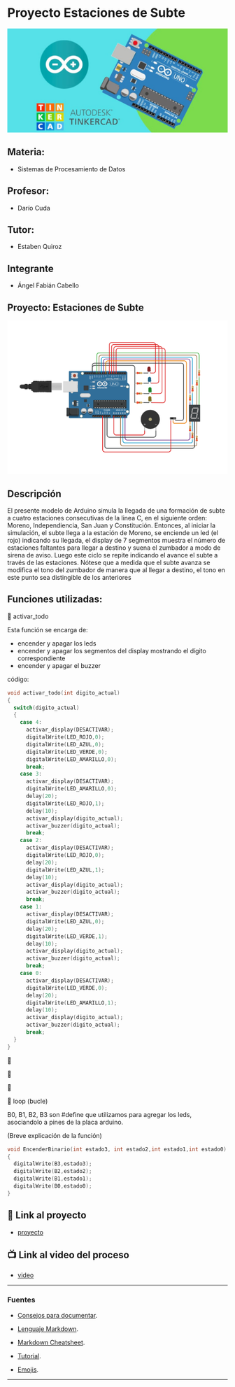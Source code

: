# Proyecto Estaciones de Subte
![Tinkercad](./img/ArduinoTinkercad.jpg)

## Materia:
- Sistemas de Procesamiento de Datos

## Profesor:
- Darío Cuda
## Tutor:
- Estaben Quiroz

## Integrante 
- Ángel Fabián Cabello

## Proyecto: Estaciones de Subte
![Tinkercad](./img/ProyectoEstacionesSubte.png)


## Descripción
El presente modelo de Arduino simula la llegada de una formación de subte a cuatro estaciones consecutivas de la linea C, en el siguiente orden: Moreno, Independiencia, San Juan y Constitución. Entonces, al iniciar la simulación, el subte llega a la estación de Moreno, se enciende un led (el rojo) indicando su llegada, el display de 7 segmentos muestra el número de estaciones faltantes para llegar a destino y suena el zumbador a modo de sirena de aviso. Luego este ciclo se repite indicando el avance el subte a través de las estaciones. Nótese que a medida que el subte avanza se modifica el tono del zumbador de manera que al llegar a destino, el tono en este punto sea distingible de los anteriores

## Funciones utilizadas:
:page_facing_up: activar_todo

Esta función se encarga de:
- encender y apagar los leds
- encender y apagar los segmentos del display mostrando el dígito correspondiente
- encender y apagar el buzzer

código:
~~~ C++
void activar_todo(int digito_actual)
{
  switch(digito_actual)
  {
    case 4:
      activar_display(DESACTIVAR);
      digitalWrite(LED_ROJO,0);
      digitalWrite(LED_AZUL,0);
      digitalWrite(LED_VERDE,0);
      digitalWrite(LED_AMARILLO,0);
      break;
    case 3:
      activar_display(DESACTIVAR);
      digitalWrite(LED_AMARILLO,0);
      delay(20);
      digitalWrite(LED_ROJO,1);
      delay(10);
      activar_display(digito_actual);
      activar_buzzer(digito_actual);
      break;
    case 2:
      activar_display(DESACTIVAR);
      digitalWrite(LED_ROJO,0);
      delay(20);
      digitalWrite(LED_AZUL,1);
      delay(10);
      activar_display(digito_actual);
      activar_buzzer(digito_actual);
      break;
    case 1:
      activar_display(DESACTIVAR);
      digitalWrite(LED_AZUL,0);
      delay(20);
      digitalWrite(LED_VERDE,1);
      delay(10);
      activar_display(digito_actual);
      activar_buzzer(digito_actual);
	  break;
  	case 0:
      activar_display(DESACTIVAR);
      digitalWrite(LED_VERDE,0);
      delay(20);
      digitalWrite(LED_AMARILLO,1);
      delay(10);
      activar_display(digito_actual);    
      activar_buzzer(digito_actual);
      break;
  }
}
~~~

:page_facing_up: 

:page_facing_up:

:page_facing_up:


:page_facing_up: loop (bucle)


B0, B1, B2, B3 son #define que utilizamos para agregar los leds, asociandolo a pines de la placa arduino.

(Breve explicación de la función)

~~~ C (lenguaje en el que esta escrito)
void EncenderBinario(int estado3, int estado2,int estado1,int estado0)
{
  digitalWrite(B3,estado3);
  digitalWrite(B2,estado2);
  digitalWrite(B1,estado1);
  digitalWrite(B0,estado0);
}
~~~

## :robot: Link al proyecto
- [proyecto](https://www.tinkercad.com/things/hq86m6GMRpG)
## :tv: Link al video del proceso
- [video](N/A)

---
### Fuentes
- [Consejos para documentar](https://www.sohamkamani.com/how-to-write-good-documentation/#architecture-documentation).

- [Lenguaje Markdown](https://markdown.es/sintaxis-markdown/#linkauto).

- [Markdown Cheatsheet](https://github.com/adam-p/markdown-here/wiki/Markdown-Cheatsheet).

- [Tutorial](https://www.youtube.com/watch?v=oxaH9CFpeEE).

- [Emojis](https://gist.github.com/rxaviers/7360908).

---






